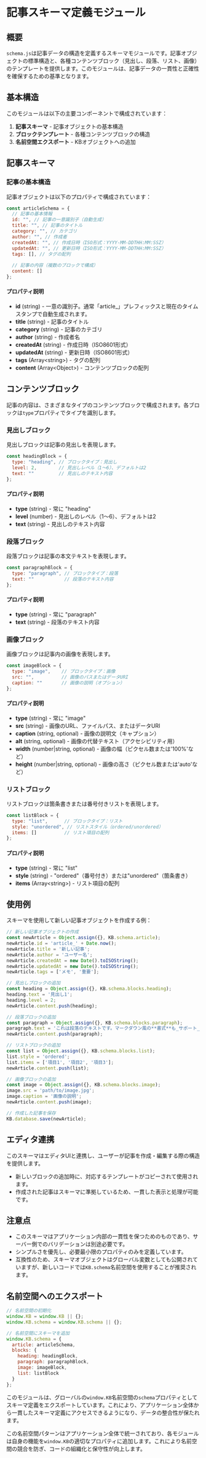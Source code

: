 # 記事スキーマ定義モジュール

## 概要

`schema.js`は記事データの構造を定義するスキーマモジュールです。記事オブジェクトの標準構造と、各種コンテンツブロック（見出し、段落、リスト、画像）のテンプレートを提供します。このモジュールは、記事データの一貫性と正確性を確保するための基準となります。

## 基本構造

このモジュールは以下の主要コンポーネントで構成されています：

1. **記事スキーマ** - 記事オブジェクトの基本構造
2. **ブロックテンプレート** - 各種コンテンツブロックの構造
3. **名前空間エクスポート** - KBオブジェクトへの追加

## 記事スキーマ

### 記事の基本構造

記事オブジェクトは以下のプロパティで構成されています：

```javascript
const articleSchema = {
  // 記事の基本情報
  id: "", // 記事の一意識別子（自動生成）
  title: "", // 記事のタイトル
  category: "", // カテゴリ
  author: "", // 作成者
  createdAt: "", // 作成日時（ISO形式：YYYY-MM-DDTHH:MM:SSZ）
  updatedAt: "", // 更新日時（ISO形式：YYYY-MM-DDTHH:MM:SSZ）
  tags: [], // タグの配列
  
  // 記事の内容（複数のブロックで構成）
  content: []
};
```

#### プロパティ説明

- **id** (string) - 一意の識別子。通常「article_」プレフィックスと現在のタイムスタンプで自動生成されます。
- **title** (string) - 記事のタイトル
- **category** (string) - 記事のカテゴリ
- **author** (string) - 作成者名
- **createdAt** (string) - 作成日時（ISO8601形式）
- **updatedAt** (string) - 更新日時（ISO8601形式）
- **tags** (Array\<string\>) - タグの配列
- **content** (Array\<Object\>) - コンテンツブロックの配列

## コンテンツブロック

記事の内容は、さまざまなタイプのコンテンツブロックで構成されます。各ブロックは`type`プロパティでタイプを識別します。

### 見出しブロック

見出しブロックは記事の見出しを表現します。

```javascript
const headingBlock = {
  type: "heading", // ブロックタイプ：見出し
  level: 2,        // 見出しレベル（1〜6）、デフォルトは2
  text: ""         // 見出しのテキスト内容
};
```

#### プロパティ説明

- **type** (string) - 常に "heading"
- **level** (number) - 見出しのレベル（1〜6）、デフォルトは2
- **text** (string) - 見出しのテキスト内容

### 段落ブロック

段落ブロックは記事の本文テキストを表現します。

```javascript
const paragraphBlock = {
  type: "paragraph", // ブロックタイプ：段落
  text: ""           // 段落のテキスト内容
};
```

#### プロパティ説明

- **type** (string) - 常に "paragraph"
- **text** (string) - 段落のテキスト内容

### 画像ブロック

画像ブロックは記事内の画像を表現します。

```javascript
const imageBlock = {
  type: "image",    // ブロックタイプ：画像
  src: "",          // 画像のパスまたはデータURI
  caption: ""       // 画像の説明（オプション）
};
```

#### プロパティ説明

- **type** (string) - 常に "image"
- **src** (string) - 画像のURL、ファイルパス、またはデータURI
- **caption** (string, optional) - 画像の説明文（キャプション）
- **alt** (string, optional) - 画像の代替テキスト（アクセシビリティ用）
- **width** (number|string, optional) - 画像の幅（ピクセル数または'100%'など）
- **height** (number|string, optional) - 画像の高さ（ピクセル数または'auto'など）

### リストブロック

リストブロックは箇条書きまたは番号付きリストを表現します。

```javascript
const listBlock = {
  type: "list",      // ブロックタイプ：リスト
  style: "unordered", // リストスタイル（ordered/unordered）
  items: []          // リスト項目の配列
};
```

#### プロパティ説明

- **type** (string) - 常に "list"
- **style** (string) - "ordered"（番号付き）または"unordered"（箇条書き）
- **items** (Array\<string\>) - リスト項目の配列

## 使用例

スキーマを使用して新しい記事オブジェクトを作成する例：

```javascript
// 新しい記事オブジェクトの作成
const newArticle = Object.assign({}, KB.schema.article);
newArticle.id = 'article_' + Date.now();
newArticle.title = '新しい記事';
newArticle.author = 'ユーザー名';
newArticle.createdAt = new Date().toISOString();
newArticle.updatedAt = new Date().toISOString();
newArticle.tags = ['メモ', '重要'];

// 見出しブロックの追加
const heading = Object.assign({}, KB.schema.blocks.heading);
heading.text = '見出し1';
heading.level = 2;
newArticle.content.push(heading);

// 段落ブロックの追加
const paragraph = Object.assign({}, KB.schema.blocks.paragraph);
paragraph.text = 'これは段落のテキストです。マークダウン風の**書式**も_サポート_しています。';
newArticle.content.push(paragraph);

// リストブロックの追加
const list = Object.assign({}, KB.schema.blocks.list);
list.style = 'ordered';
list.items = ['項目1', '項目2', '項目3'];
newArticle.content.push(list);

// 画像ブロックの追加
const image = Object.assign({}, KB.schema.blocks.image);
image.src = 'path/to/image.jpg';
image.caption = '画像の説明';
newArticle.content.push(image);

// 作成した記事を保存
KB.database.save(newArticle);
```

## エディタ連携

このスキーマはエディタUIと連携し、ユーザーが記事を作成・編集する際の構造を提供します。

- 新しいブロックの追加時に、対応するテンプレートがコピーされて使用されます。
- 作成された記事はスキーマに準拠しているため、一貫した表示と処理が可能です。

## 注意点

- このスキーマはアプリケーション内部の一貫性を保つためのものであり、サーバー側でのバリデーションは別途必要です。
- シンプルさを優先し、必要最小限のプロパティのみを定義しています。
- 互換性のため、スキーマオブジェクトはグローバル変数としても公開されていますが、新しいコードでは`KB.schema`名前空間を使用することが推奨されます。 

## 名前空間へのエクスポート

```javascript
// 名前空間の初期化
window.KB = window.KB || {};
window.KB.schema = window.KB.schema || {};

// 名前空間にスキーマを追加
window.KB.schema = {
  article: articleSchema,
  blocks: {
    heading: headingBlock,
    paragraph: paragraphBlock,
    image: imageBlock,
    list: listBlock
  }
};
```

このモジュールは、グローバルの`window.KB`名前空間の`schema`プロパティとしてスキーマ定義をエクスポートしています。これにより、アプリケーション全体から一貫したスキーマ定義にアクセスできるようになり、データの整合性が保たれます。

この名前空間パターンはアプリケーション全体で統一されており、各モジュールは自身の機能を`window.KB`の適切なプロパティに追加します。これにより名前空間の競合を防ぎ、コードの組織化と保守性が向上します。 